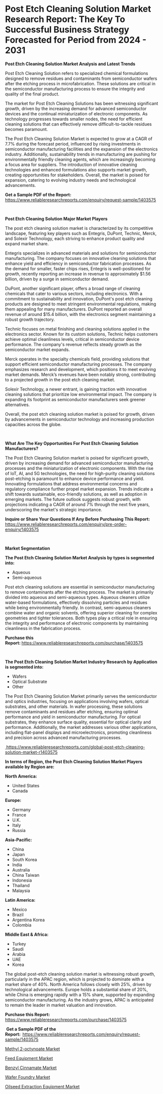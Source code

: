 <p><h1>Post Etch Cleaning Solution Market Research Report: The Key To Successful Business Strategy Forecasted for Period from 2024 - 2031</h1></p><p><strong>Post Etch Cleaning Solution Market Analysis and Latest Trends</strong></p>
<p><p>Post Etch Cleaning Solution refers to specialized chemical formulations designed to remove residues and contaminants from semiconductor wafers after the etching process in microfabrication. These solutions are critical in the semiconductor manufacturing process to ensure the integrity and quality of the final product. </p><p>The market for Post Etch Cleaning Solutions has been witnessing significant growth, driven by the increasing demand for advanced semiconductor devices and the continual miniaturization of electronic components. As technology progresses towards smaller nodes, the need for efficient cleaning solutions that can effectively remove difficult-to-tackle residues becomes paramount. </p><p>The Post Etch Cleaning Solution Market is expected to grow at a CAGR of 7.7% during the forecast period, influenced by rising investments in semiconductor manufacturing facilities and the expansion of the electronics industry. Additionally, sustainability trends in manufacturing are pushing for environmentally friendly cleaning agents, which are increasingly becoming a focus area for suppliers. The introduction of innovative cleaning technologies and enhanced formulations also supports market growth, creating opportunities for stakeholders. Overall, the market is poised for expansion, catering to evolving industry needs and technological advancements.</p></p>
<p><strong>Get a Sample PDF of the Report:&nbsp;</strong> <a href="https://www.reliableresearchreports.com/enquiry/request-sample/1403575?utm_campaign=24&utm_medium=2&utm_source=Github&utm_content=ia&utm_term=23102024&utm_id=post-etch-cleaning-solution">https://www.reliableresearchreports.com/enquiry/request-sample/1403575</a></p>
<p>&nbsp;</p>
<p><strong>Post Etch Cleaning Solution Major Market Players</strong></p>
<p><p>The post etch cleaning solution market is characterized by its competitive landscape, featuring key players such as Entegris, DuPont, Technic, Merck, and Solexir Technology, each striving to enhance product quality and expand market share.</p><p>Entegris specializes in advanced materials and solutions for semiconductor manufacturing. The company focuses on innovative cleaning solutions that enhance yield and efficiency in semiconductor fabrication processes. As the demand for smaller, faster chips rises, Entegris is well-positioned for growth, recently reporting an increase in revenue to approximately $1.56 billion, driven by a surge in semiconductor demand.</p><p>DuPont, another significant player, offers a broad range of cleaning chemicals that cater to various sectors, including electronics. With a commitment to sustainability and innovation, DuPont's post etch cleaning products are designed to meet stringent environmental regulations, making them appealing for many manufacturers. DuPont reported an overall revenue of around $15.4 billion, with the electronics segment maintaining a robust growth trajectory.</p><p>Technic focuses on metal finishing and cleaning solutions applied in the electronics sector. Known for its custom solutions, Technic helps customers achieve optimal cleanliness levels, critical in semiconductor device performance. The company's revenue reflects steady growth as the semiconductor market expands.</p><p>Merck operates in the specialty chemicals field, providing solutions that support efficient semiconductor manufacturing processes. The company emphasizes research and development, which positions it to meet evolving market demands. Merck’s revenues have been notably strong, contributing to a projected growth in the post etch cleaning market.</p><p>Solexir Technology, a newer entrant, is gaining traction with innovative cleaning solutions that prioritize low environmental impact. The company is expanding its footprint as semiconductor manufacturers seek greener alternatives.</p><p>Overall, the post etch cleaning solution market is poised for growth, driven by advancements in semiconductor technology and increasing production capacities across the globe.</p></p>
<p>&nbsp;</p>
<p><strong>What Are The Key Opportunities For Post Etch Cleaning Solution Manufacturers?</strong></p>
<p><p>The Post Etch Cleaning Solution market is poised for significant growth, driven by increasing demand for advanced semiconductor manufacturing processes and the miniaturization of electronic components. With the rise of IoT, AI, and 5G technologies, the need for high-purity cleaning solutions post-etching is paramount to enhance device performance and yield. Innovating formulations that address environmental concerns and regulatory compliance further propel market expansion. Trends indicate a shift towards sustainable, eco-friendly solutions, as well as adoption in emerging markets. The future outlook suggests robust growth, with projections indicating a CAGR of around 7% through the next five years, underscoring the market's strategic importance.</p></p>
<p><strong>Inquire or Share Your Questions If Any Before Purchasing This Report:</strong> <a href="https://www.reliableresearchreports.com/enquiry/pre-order-enquiry/1403575?utm_campaign=24&utm_medium=2&utm_source=Github&utm_content=ia&utm_term=23102024&utm_id=post-etch-cleaning-solution">https://www.reliableresearchreports.com/enquiry/pre-order-enquiry/1403575</a></p>
<p>&nbsp;</p>
<p><strong>Market Segmentation</strong></p>
<p><strong>The Post Etch Cleaning Solution Market Analysis by types is segmented into:</strong></p>
<p><ul><li>Aqueous</li><li>Semi-aqueous</li></ul></p>
<p><p>Post etch cleaning solutions are essential in semiconductor manufacturing to remove contaminants after the etching process. The market is primarily divided into aqueous and semi-aqueous types. Aqueous cleaners utilize water-based formulations, effectively dissolving particles and residues while being environmentally friendly. In contrast, semi-aqueous cleaners combine water and organic solvents, offering superior cleaning for complex geometries and tighter tolerances. Both types play a critical role in ensuring the integrity and performance of electronic components by maintaining cleanliness in the fabrication process.</p></p>
<p><strong>Purchase this Report:&nbsp;</strong><a href="https://www.reliableresearchreports.com/purchase/1403575?utm_campaign=24&utm_medium=2&utm_source=Github&utm_content=ia&utm_term=23102024&utm_id=post-etch-cleaning-solution">https://www.reliableresearchreports.com/purchase/1403575</a></p>
<p>&nbsp;</p>
<p><strong>The Post Etch Cleaning Solution Market Industry Research by Application is segmented into:</strong></p>
<p><ul><li>Wafers</li><li>Optical Substrate</li><li>Other</li></ul></p>
<p><p>The Post Etch Cleaning Solution Market primarily serves the semiconductor and optics industries, focusing on applications involving wafers, optical substrates, and other materials. In wafer processing, these solutions remove contaminants and residues after etching, ensuring optimal performance and yield in semiconductor manufacturing. For optical substrates, they enhance surface quality, essential for optical clarity and performance. Additionally, the market addresses various other applications, including flat-panel displays and microelectronics, promoting cleanliness and precision across advanced manufacturing processes.</p></p>
<p><a href="https://www.reliableresearchreports.com/global-post-etch-cleaning-solution-market-r1403575?utm_campaign=24&utm_medium=2&utm_source=Github&utm_content=ia&utm_term=23102024&utm_id=post-etch-cleaning-solution">&nbsp;https://www.reliableresearchreports.com/global-post-etch-cleaning-solution-market-r1403575</a></p>
<p><strong>In terms of Region, the Post Etch Cleaning Solution Market Players available by Region are:</strong></p>
<p>
    <p> <strong> North America: </strong>
        <ul>
            <li>United States</li>
            <li>Canada</li>
        </ul>
        </p> 
    <p> <strong> Europe: </strong>
        <ul>
            <li>Germany</li>
            <li>France</li>
            <li>U.K.</li>
            <li>Italy</li>
            <li>Russia</li>
        </ul>
        </p> 
    <p> <strong> Asia-Pacific: </strong>
        <ul>
            <li>China</li>
            <li>Japan</li>
            <li>South Korea</li>
            <li>India</li>
            <li>Australia</li>
            <li>China Taiwan</li>
            <li>Indonesia</li>
            <li>Thailand</li>
            <li>Malaysia</li>
        </ul>
        </p> 
    <p> <strong> Latin America: </strong>
        <ul>
            <li>Mexico</li>
            <li>Brazil</li>
            <li>Argentina Korea</li>
            <li>Colombia</li>
        </ul>
        </p> 
    <p> <strong> Middle East & Africa: </strong>
        <ul>
            <li>Turkey</li>
            <li>Saudi</li>
            <li>Arabia</li>
            <li>UAE</li>
            <li>Korea</li>
        </ul>
    </p>
    </p>
<p><p>The global post-etch cleaning solution market is witnessing robust growth, particularly in the APAC region, which is projected to dominate with a market share of 40%. North America follows closely with 25%, driven by technological advancements. Europe holds a substantial share of 20%, while China is emerging rapidly with a 15% share, supported by expanding semiconductor manufacturing. As the industry grows, APAC is anticipated to remain the leader in market valuation and innovation.</p></p>
<p><strong>Purchase this Report: </strong><a href="https://www.reliableresearchreports.com/purchase/1403575?utm_campaign=24&utm_medium=2&utm_source=Github&utm_content=ia&utm_term=23102024&utm_id=post-etch-cleaning-solution">https://www.reliableresearchreports.com/purchase/1403575</a></p>
<p>&nbsp;<strong>Get a Sample PDF of the Report:&nbsp;&nbsp;</strong><a href="https://www.reliableresearchreports.com/enquiry/request-sample/1403575?utm_campaign=24&utm_medium=2&utm_source=Github&utm_content=ia&utm_term=23102024&utm_id=post-etch-cleaning-solution">https://www.reliableresearchreports.com/enquiry/request-sample/1403575</a></p>
<p><strong></strong></p>
<p><p><a href="https://github.com/boringzqthorperec/Market-Research-Report-List-1/blob/main/methyl-2-octynoate-market.md?utm_campaign=24&utm_medium=2&utm_source=Github&utm_content=ia&utm_term=23102024&utm_id=post-etch-cleaning-solution">Methyl 2-octynoate Market</a></p><p><a href="https://issuu.com/reportprime-2/docs/feed-equipment-market-size-2030.ppt_da4778c38710c4?utm_campaign=24&utm_medium=2&utm_source=Github&utm_content=ia&utm_term=23102024&utm_id=post-etch-cleaning-solution">Feed Equipment Market</a></p><p><a href="https://github.com/cecilahoi7/Market-Research-Report-List-1/blob/main/benzyl-cinnamate-market.md?utm_campaign=24&utm_medium=2&utm_source=Github&utm_content=ia&utm_term=23102024&utm_id=post-etch-cleaning-solution">Benzyl Cinnamate Market</a></p><p><a href="https://www.linkedin.com/pulse/wafer-foundry-market-research-report-exploring-size-revenue-analysis-at6be?utm_campaign=24&utm_medium=2&utm_source=Github&utm_content=ia&utm_term=23102024&utm_id=post-etch-cleaning-solution">Wafer Foundry Market</a></p><p><a href="https://issuu.com/reportprime-2/docs/oilseed-extraction-equipment-market_338fc4619b66e3?utm_campaign=24&utm_medium=2&utm_source=Github&utm_content=ia&utm_term=23102024&utm_id=post-etch-cleaning-solution">Oilseed Extraction Equipment Market</a></p></p>